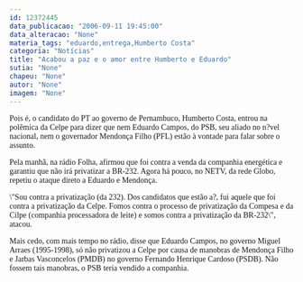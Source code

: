 ```yaml
---
id: 12372445
data_publicacao: "2006-09-11 19:45:00"
data_alteracao: "None"
materia_tags: "eduardo,entrega,Humberto Costa"
categoria: "Notícias"
title: "Acabou a paz e o amor entre Humberto e Eduardo"
sutia: "None"
chapeu: "None"
autor: "None"
imagem: "None"
---
```

<p><P><FONT face=Verdana>Pois é, o candidato do PT ao governo de Pernambuco, Humberto Costa, entrou na polêmica da Celpe para dizer que nem Eduardo Campos, do PSB, seu aliado no n?vel nacional, nem o governador Mendonça Filho (PFL) estão à vontade para falar sobre o assunto.</FONT></P></p>
<p><P><FONT face=Verdana>Pela manhã, na rádio Folha, afirmou que foi contra a venda da companhia energética e garantiu que não irá privatizar a BR-232. Agora há pouco, no NETV, da rede Globo, repetiu o ataque direto a Eduardo e Mendonça.</FONT></P></p>
<p><P><FONT face=Verdana>\"Sou contra a privatização (da 232). Dos candidatos que estão a?, fui aquele que foi contra a privatização da Celpe. Fomos contra o processo de privatização da Compesa e da Cilpe (companhia processadora de leite) e somos contra a privatização da BR-232\", atacou.</FONT></P></p>
<p><P><FONT face=Verdana>Mais cedo, com mais tempo no rádio, disse que Eduardo Campos, no governo Miguel Arraes (1995-1998), só não privatizou a Celpe por causa de manobras de Mendonça Filho e Jarbas Vasconcelos (PMDB) no governo Fernando Henrique Cardoso (PSDB). Não fossem tais manobras, o PSB teria vendido a companhia.</FONT></P> </p>
